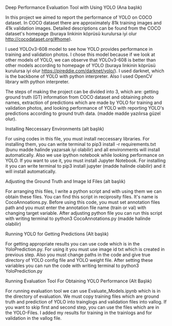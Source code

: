 Deep Performance Evaluation Tool with Using YOLO (Ana başlık)


In this project we aimed to report the performance of YOLO on COCO dataset. In COCO dataset there are approximately 81k training images and 41k validation images. Detailed descriptions can be found from the COCO dataset's homepage (buraya linkinin köprüsü kurulursa iyi olur http://cocodataset.org/#home). 

I used YOLOv3-608 model to see how YOLO provides performance in training and validation photos. I chose this model because if we look at other models of YOLO, we can observe that YOLOv3-608 is better than other models according to homepage of YOLO (buraya linkinin köprüsü kurulursa iyi olur https://pjreddie.com/darknet/yolo/). I used darknet, which is the backbone of YOLO with python interpreter. Also I used OpenCV library with python interpreter. 

The steps of making the project can be divided into 3, which are: getting ground truth (GT) information from COCO dataset and obtaining photo names, extraction of predictions which are made by YOLO for training and validation photos, and looking performance of YOLO with reporting YOLO's predictions according to ground truth data. (madde madde yazılırsa güzel olur).


Installing Neccessary Environments (alt başlık)

For using codes in this file, you must install neccessary libraries. For installing them, you can write terminal to
pip3 install -r requirements.txt (bunu madde halinde yazarsak iyi olabilir)
and all environments will install automatically. Also we use ipython notebook while looking performance on YOLO. If you want to use it, you must install Jupyter Notebook. For installing it you can write terminal to
pip3 install jupyter (madde halinde olabilir)
and it will install automatically.


Adjusting the Ground Truth and Image Id Files (alt başlık)

For arranging this files, I write a python script and with using them we can obtain these files. You can find this script in reciprosity files. It's name is CocoAnnoations.py. Before using this code, you must set annotation files path and you must enter the annotation file name (train or val) with changing target variable.
After adjusting python file you can run this script with writing terminal to 
python3 CocoAnnotations.py (madde halinde olabilir)


Running YOLO for Getting Predictions (Alt başlık)

For getting appropriate results you can use code which is in the YoloPrediction.py. For using it you must use image id txt which is created in previous step. Also you must change paths in the code and give true directory of YOLO config file and YOLO weight file. After setting these variables you can run the code with writing terminal to
python3 YoloPrediction.py


Running Evaluation Tool For Obtaining YOLO Performance (Alt Başlık)

For running evaluation tool we can use Evaluate_Models.ipynb which is in the directory of evaluation. We must copy training files which are ground truth and prediction of YOLO into trainglogs and validation files into vallog. If you want to skip first and second step, you can use the files which are in the YOLO-Files. I added my results for training in the trainlogs and for validation in the vallog file. 
